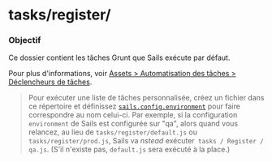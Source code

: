 # tasks/register/

### Objectif

Ce dossier contient les tâches Grunt que Sails exécute par défaut.

Pour plus d'informations, voir [Assets > Automatisation des tâches > Déclencheurs de tâches](http://sailsjs.com/documentation/concepts/assets/task-automation#?task-triggers).

> Pour exécuter une liste de tâches personnalisée, créez un fichier dans ce répertoire et définissez [`sails.config.environment`](http://sailsjs.com/documentation/reference/configuration/sails-config#?sailsconfigenvironment) pour faire correspondre au nom celui-ci. Par exemple, si la configuration `environment` de Sails est configurée sur "qa", alors quand vous relancez, au lieu de `tasks/register/default.js` ou `tasks/register/prod.js`, Sails va _nstead_ exécuter` tasks / Register / qa.js`. (S'il n'existe pas, `default.js` sera exécuté à la place.)

<docmeta name="displayName" value="register">

